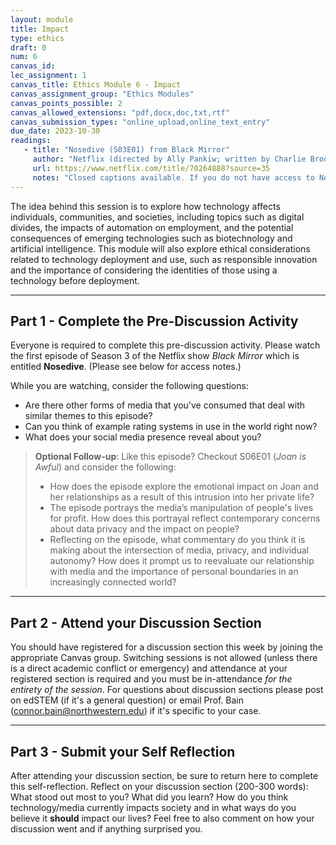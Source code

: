 ```yaml
---
layout: module
title: Impact
type: ethics
draft: 0
num: 6
canvas_id: 
lec_assignment: 1
canvas_title: Ethics Module 6 - Impact
canvas_assignment_group: "Ethics Modules"
canvas_points_possible: 2
canvas_allowed_extensions: "pdf,docx,doc,txt,rtf"
canvas_submission_types: "online_upload,online_text_entry"
due_date: 2023-10-30
readings:
   - title: "Nosedive (S03E01) from Black Mirror"
     author: "Netflix (directed by Ally Pankiw; written by Charlie Brooker)"
     url: https://www.netflix.com/title/70264888?source=35
     notes: "Closed captions available. If you do not have access to Netflix (via an personal, family, or friend account) the Northwestern Library has a physical copy you can <a href='https://search.library.northwestern.edu/permalink/01NWU_INST/h04e76/alma9980671756502441'>view in the Library free of charge.</a> If you have trouble accessing the episode, please contact the Instructor ASAP."
---
```


The idea behind this session is to explore how technology affects individuals, communities, and societies, including topics such as digital divides, the impacts of automation on employment, and the potential consequences of emerging technologies such as biotechnology and artificial intelligence. This module will also explore ethical considerations related to technology deployment and use, such as responsible innovation and the importance of considering the identities of those using a technology before deployment.

* * *

## Part 1 - Complete the Pre-Discussion Activity

Everyone is required to complete this pre-discussion activity. Please watch the first episode of Season 3 of the Netflix show _Black Mirror_ which is entitled **Nosedive**. (Please see below for access notes.)

 While you are watching, consider the following questions:

* Are there other forms of media that you've consumed that deal with similar themes to this episode?
* Can you think of example rating systems in use in the world right now?
* What does your social media presence reveal about you?

> **Optional Follow-up**: Like this episode? Checkout S06E01 (_Joan is Awful_) and consider the following:
> * How does the episode explore the emotional impact on Joan and her relationships as a result of this intrusion into her private life?
> * The episode portrays the media’s manipulation of people's lives for profit. How does this portrayal reflect contemporary concerns about data privacy and the impact on people?
> * Reflecting on the episode, what commentary do you think it is making about the intersection of media, privacy, and individual autonomy? How does it prompt us to reevaluate our relationship with media and the importance of personal boundaries in an increasingly connected world?

* * *

## Part 2 - Attend your Discussion Section

You should have registered for a discussion section this week by joining the appropriate Canvas group. Switching sessions is not allowed (unless there is a direct academic conflict or emergency) and attendance at your registered section is required and you must be in-attendance _for the entirety of the session_. For questions about discussion sections please post on edSTEM (if it's a general question) or email Prof. Bain (<connor.bain@northwestern.edu>) if it's specific to your case.

* * *

## Part 3 - Submit your Self Reflection

After attending your discussion section, be sure to return here to complete this self-reflection. Reflect on your discussion section (200-300 words): What stood out most to you? What did you learn? How do you think technology/media currently impacts society and in what ways do you believe it **should** impact our lives? Feel free to also comment on how your discussion went and if anything surprised you.
